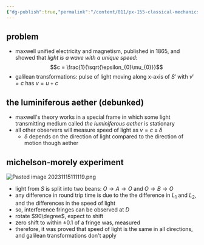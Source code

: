 ```yaml
---
{"dg-publish":true,"permalink":"/content/011/px-155-classical-mechanics-and-special-reltivity/special-relativity/px-155-g-foundations-of-special-relativity/px-155-g2-galilean-invariance-and-light/","created":"2024-10-01T18:27:09.746+01:00","updated":"2024-11-26T19:57:59.632+00:00"}
---
```


## problem
- maxwell unified electricity and magnetism, published in 1865, and showed that *light is a wave with a unique speed*:
$$c = \frac{1}{\sqrt{\epsilon_{0}\mu_{0}}}$$
- galilean transformations: pulse of light moving along x-axis of $S'$ with $v'=c$ has $v=u+c$
## the luminiferous aether (debunked)
- maxwell's theory works in a special frame in which some light transmitting medium called *the luminiferous aether* is stationary
- all other observers will measure speed of light as $v = c \pm \delta$
	- $\delta$ depends on the direction of light compared to the direction of motion though aether
## michelson-morely experiment
![Pasted image 20231115111119.png](/img/user/pics/Pasted%20image%2020231115111119.png)
- light from $S$ is split into two beans: $O\to A \to O$ and $O \to B \to O$
- any difference in round trip time is due to the the difference in $L_1$ and $L_2$, and the differences in the speed of light
- so, interference fringes can be observed at $D$
- rotate $90\degree$, expect to shift
- zero shift to within $\pm 0.1$ of a fringe was, measured
- therefore, it was proved that speed of light is the same in all directions, and galilean transformations don't apply